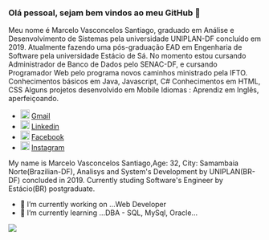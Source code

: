 ### Olá pessoal, sejam bem vindos ao meu GitHub 👋


  Meu nome é Marcelo Vasconcelos Santiago, graduado em Análise e Desenvolvimento de Sistemas pela universidade UNIPLAN-DF concluído em 2019. 
  Atualmente fazendo uma pós-graduação EAD em Engenharia de Software pela universidade Estácio de Sá.
  No momento estou cursando Administrador de Banco de Dados pelo SENAC-DF, e cursando Programador Web pelo programa novos caminhos ministrado pela IFTO.
  Conhecimentos básicos em Java, Javascript, C#
  Conhecimentos em HTML, CSS
  Alguns projetos desenvolvido em Mobile
  Idiomas : Aprendiz em Inglês, aperfeiçoando.
  
<ul>
  <li>
    <img src="https://img.icons8.com/doodle/48/000000/email--v1.png" width="18" alt="email"/>
    <a href="mailto:marcelosantiagok@gmail.com" target="_blank">Gmail</a>
  </li>
  <li>
    <img src="https://img.icons8.com/doodle/48/000000/linkedin--v2.png" width="18" alt="linkedin"/>
    <a href="https://www.linkedin.com/in/marcelo-santiago-b94491160" target="_blank">Linkedin</a>
  </li>
  <li>
    <img src="https://img.icons8.com/doodle/48/000000/facebook-new.png" width="18" alt="Facebook"/>            
    <a href="https://www.facebook.com/marcelosantiagok/" target="_blank">Facebook</a>
  </li> 
  <li>
    <img src="https://img.icons8.com/doodle/50/000000/instagram-new.png" width="18" alt="Instagram"/> 
    <a href="https://www.instagram.com/marcelosantiagok/" target="_blank">Instagram</a>
  </li>

</ul>


My name is Marcelo Vasconcelos Santiago,Age: 32, City: Samambaia Norte(Brazilian-DF), Analisys and System's Development by UNIPLAN(BR-DF) concluded in 2019. Currently studing Software's Engineer by Estácio(BR) postgraduate.
- 🔭 I’m currently working on ...Web Developer 
- 🌱 I’m currently learning ...DBA - SQL, MySql, Oracle...

![](https://github-readme-stats.vercel.app/api?username=marcelosantiagok)



